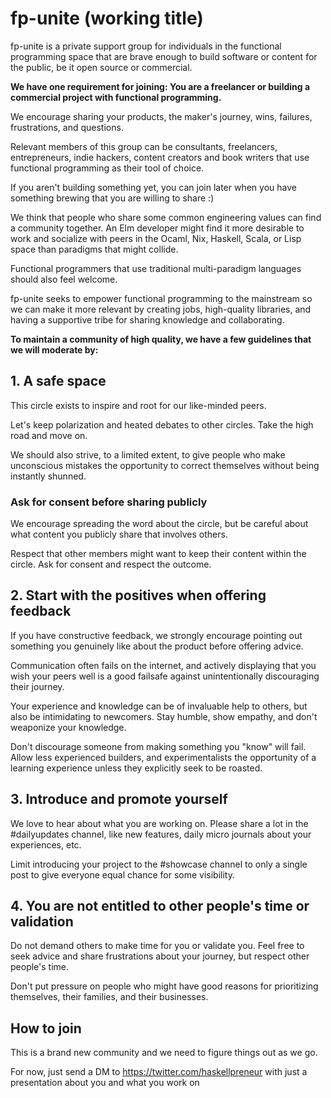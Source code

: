 # fp-unite (working title)

fp-unite is a private support group for individuals in the functional programming space that are brave enough to build software or content for the public, be it open source or commercial.

**We have one requirement for joining: You are a freelancer or building a commercial project with functional programming.**

We encourage sharing your products, the maker's journey, wins, failures, frustrations, and questions.

Relevant members of this group can be consultants, freelancers, entrepreneurs, indie hackers, content creators and book writers that use functional programming as their tool of choice.

If you aren't building something yet, you can join later when you have something brewing that you are willing to share :)

We think that people who share some common engineering values can find a community together. An Elm developer might find it more desirable to work and socialize with peers in the Ocaml, Nix, Haskell, Scala, or Lisp space than paradigms that might collide.

Functional programmers that use traditional multi-paradigm languages should also feel welcome.

fp-unite seeks to empower functional programming to the mainstream so we can make it more relevant by creating jobs, high-quality libraries, and having a supportive tribe for sharing knowledge and collaborating.

**To maintain a community of high quality, we have a few guidelines that we will moderate by:**

## 1. A safe space

This circle exists to inspire and root for our like-minded peers.

Let's keep polarization and heated debates to other circles. Take the high road and move on.

We should also strive, to a limited extent, to give people who make unconscious mistakes the opportunity to correct themselves without being instantly shunned.

### Ask for consent before sharing publicly

We encourage spreading the word about the circle, but be careful about what content you publicly share that involves others.

Respect that other members might want to keep their content within the circle. Ask for consent and respect the outcome.

## 2. Start with the positives when offering feedback

If you have constructive feedback, we strongly encourage pointing out something you genuinely like about the product before offering advice.

Communication often fails on the internet, and actively displaying that you wish your peers well is a good failsafe against unintentionally discouraging their journey.

Your experience and knowledge can be of invaluable help to others, but also be intimidating to newcomers. Stay humble, show empathy, and don't weaponize your knowledge.

Don't discourage someone from making something you "know" will fail. Allow less experienced builders, and experimentalists the opportunity of a learning experience unless they explicitly seek to be roasted.

## 3. Introduce and promote yourself

We love to hear about what you are working on. Please share a lot in the #dailyupdates channel, like new features, daily micro journals about your experiences, etc.

Limit introducing your project to the #showcase channel to only a single post to give everyone equal chance for some visibility.

## 4. You are not entitled to other people's time or validation

Do not demand others to make time for you or validate you. Feel free to seek advice and share frustrations about your journey, but respect other people's time.

Don't put pressure on people who might have good reasons for prioritizing themselves, their families, and their businesses.

## How to join

This is a brand new community and we need to figure things out as we go.

For now, just send a DM to https://twitter.com/haskellpreneur with just a presentation about you and what you work on
